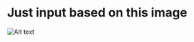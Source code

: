 # Just input based on this image

![Alt text](https://github.com/fireblaze267/Dumb-Input/assets/31103259/9f9a4ed7-7d57-4272-b489-0c8d48504981)